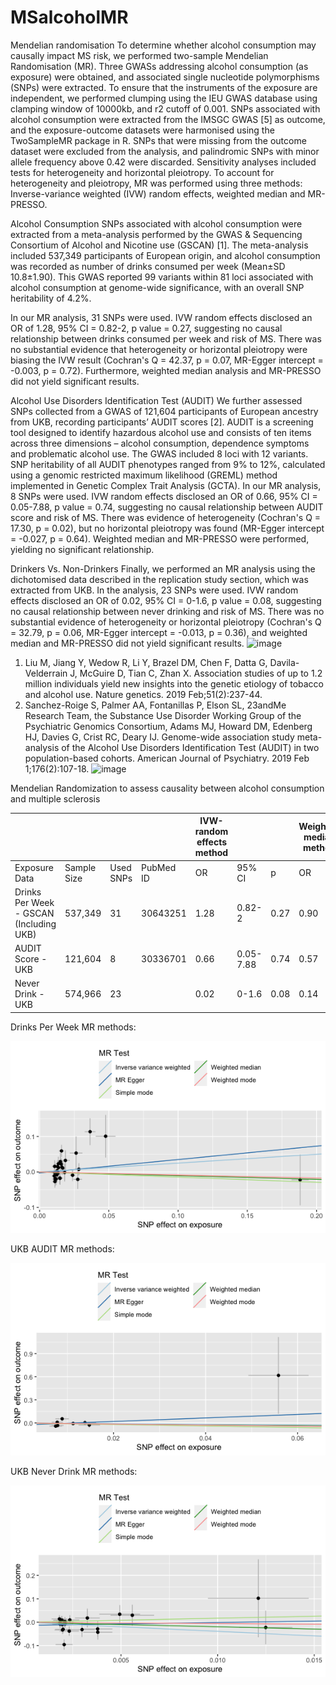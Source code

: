 # MSalcoholMR

Mendelian randomisation
To determine whether alcohol consumption may causally impact MS risk, we performed two-sample Mendelian Randomisation (MR). Three GWASs addressing alcohol consumption (as exposure) were obtained, and associated single nucleotide polymorphisms (SNPs) were extracted. To ensure that the instruments of the exposure are independent, we performed clumping using the IEU GWAS database using clamping window of 10000kb, and r2 cutoff of 0.001. SNPs associated with alcohol consumption were extracted from the IMSGC GWAS [5] as outcome, and the exposure-outcome datasets were harmonised using the TwoSampleMR package in R. SNPs that were missing from the outcome dataset were excluded from the analysis, and palindromic SNPs with minor allele frequency above 0.42 were discarded. Sensitivity analyses included tests for heterogeneity and horizontal pleiotropy. To account for heterogeneity and pleiotropy, MR was performed using three methods: Inverse-variance weighted (IVW) random effects, weighted median and MR-PRESSO.


Alcohol Consumption
SNPs associated with alcohol consumption were extracted from a meta-analysis performed by the GWAS & Sequencing Consortium of Alcohol and Nicotine use (GSCAN) [1]. The meta-analysis included 537,349 participants of European origin, and alcohol consumption was recorded as number of drinks consumed per week (Mean±SD 10.8±1.90). This GWAS reported  99 variants within 81 loci associated with alcohol consumption at genome-wide significance, with an overall SNP heritability of 4.2%.

In our MR analysis, 31 SNPs were used. IVW random effects disclosed an OR of 1.28, 95% CI = 0.82-2, p value = 0.27, suggesting no causal relationship between drinks consumed per week and risk of MS. There was no substantial evidence that heterogeneity or horizontal pleiotropy were biasing the IVW result (Cochran's Q = 42.37, p = 0.07, MR-Egger intercept = -0.003, p = 0.72). Furthermore, weighted median analysis and MR-PRESSO did not yield significant results.

Alcohol Use Disorders Identification Test (AUDIT)
We further assessed SNPs collected from a GWAS of 121,604 participants of European ancestry from UKB, recording participants’ AUDIT scores [2]. AUDIT is a screening tool designed to identify hazardous alcohol use and consists of ten items across three dimensions – alcohol consumption, dependence symptoms and problematic alcohol use. The GWAS included 8 loci with 12 variants. SNP heritability of all AUDIT phenotypes ranged from 9% to 12%, calculated using a genomic restricted maximum likelihood (GREML) method implemented in Genetic Complex Trait Analysis (GCTA).
In our MR analysis, 8 SNPs were used. IVW random effects disclosed an OR of 0.66, 95% CI = 0.05-7.88, p value = 0.74, suggesting no causal relationship between AUDIT score and risk of MS. There was evidence of heterogeneity (Cochran's Q = 17.30, p = 0.02), but no horizontal pleiotropy was found (MR-Egger intercept = -0.027, p = 0.64). Weighted median and MR-PRESSO were performed, yielding no significant relationship.


Drinkers Vs. Non-Drinkers
Finally, we performed an MR analysis using the dichotomised data described in the replication study section, which was extracted from UKB. 
In the analysis, 23 SNPs were used. IVW random effects disclosed an OR of 0.02, 95% CI = 0-1.6, p value = 0.08, suggesting no causal relationship between never drinking and risk of MS. There was no substantial evidence of heterogeneity or horizontal pleiotropy (Cochran's Q = 32.79, p = 0.06, MR-Egger intercept = -0.013, p = 0.36), and weighted median and MR-PRESSO did not yield significant results.
![image](https://user-images.githubusercontent.com/95468681/167352632-83de7f84-13e0-421e-ab80-c6ad96383e8e.png)

1.	Liu M, Jiang Y, Wedow R, Li Y, Brazel DM, Chen F, Datta G, Davila-Velderrain J, McGuire D, Tian C, Zhan X. Association studies of up to 1.2 million individuals yield new insights into the genetic etiology of tobacco and alcohol use. Nature genetics. 2019 Feb;51(2):237-44.
2.	Sanchez-Roige S, Palmer AA, Fontanillas P, Elson SL, 23andMe Research Team, the Substance Use Disorder Working Group of the Psychiatric Genomics Consortium, Adams MJ, Howard DM, Edenberg HJ, Davies G, Crist RC, Deary IJ. Genome-wide association study meta-analysis of the Alcohol Use Disorders Identification Test (AUDIT) in two population-based cohorts. American Journal of Psychiatry. 2019 Feb 1;176(2):107-18.
![image](https://user-images.githubusercontent.com/95468681/167352765-f94bd975-b999-46b3-85e9-326e20a1cb58.png)





Mendelian Randomization to assess causality between alcohol consumption and multiple sclerosis

|                                         |             |           |           | IVW-random effects method |           |      | Weighted median method |           |      | MR-PRESSO |           |      |              |       |             |
|-----------------------------------------|-------------|-----------|-----------|---------------------------|-----------|------|------------------------|-----------|------|-----------|-----------|------|--------------|-------|-------------|
| Exposure Data                           | Sample Size | Used SNPs | PubMed ID | OR                        | 95% CI    | p    | OR                     | 95% CI    | p    | OR        | 95% CI    | p    | Cochrane's Q | P het | P intercept |
| Drinks Per Week - GSCAN (Including UKB) | 537,349     | 31        | 30643251  | 1.28                      | 0.82-2    | 0.27 | 0.90                   | 0.51-1.6  | 0.72 | 1.06      | 0.99-1.13 | 0.79 | 42.37        | 0.07  | 0.72        |
| AUDIT Score - UKB                       | 121,604     | 8         | 30336701  | 0.66                      | 0.05-7.88 | 0.74 | 0.57                   | 0.06-5.36 | 0.63 | 0.30      | 0.16-0.53 | 0.21 | 17.30        | 0.02  | 0.64        |
| Never Drink - UKB                       | 574,966     | 23        |           | 0.02                      | 0-1.6     | 0.08 | 0.14                   | 0-20.77   | 0.44 | 0.15      | 0.08-0.27 | 0.24 | 32.79        | 0.06  | 0.36        |

Drinks Per Week MR methods:


![](Plots/Drinks%20Per%20Week.png)

UKB AUDIT MR methods:


![](Plots/UKB%20AUDIT.png)


UKB Never Drink MR methods:


![](Plots/UKB%20Never%20Drink.png)
